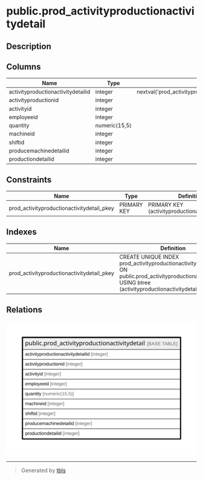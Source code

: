 # public.prod_activityproductionactivitydetail

## Description

## Columns

| Name | Type | Default | Nullable | Children | Parents | Comment |
| ---- | ---- | ------- | -------- | -------- | ------- | ------- |
| activityproductionactivitydetailid | integer | nextval('prod_activityproductionactivi_activityproductionactivitydet_seq'::regclass) | false |  |  |  |
| activityproductionid | integer |  | true |  |  |  |
| activityid | integer |  | true |  |  |  |
| employeeid | integer |  | true |  |  |  |
| quantity | numeric(15,5) |  | true |  |  |  |
| machineid | integer |  | true |  |  |  |
| shiftid | integer |  | true |  |  |  |
| producemachinedetailid | integer |  | true |  |  |  |
| productiondetailid | integer |  | true |  |  |  |

## Constraints

| Name | Type | Definition |
| ---- | ---- | ---------- |
| prod_activityproductionactivitydetail_pkey | PRIMARY KEY | PRIMARY KEY (activityproductionactivitydetailid) |

## Indexes

| Name | Definition |
| ---- | ---------- |
| prod_activityproductionactivitydetail_pkey | CREATE UNIQUE INDEX prod_activityproductionactivitydetail_pkey ON public.prod_activityproductionactivitydetail USING btree (activityproductionactivitydetailid) |

## Relations

![er](public.prod_activityproductionactivitydetail.svg)

---

> Generated by [tbls](https://github.com/k1LoW/tbls)
